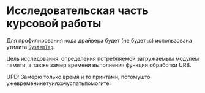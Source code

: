 # Исследовательская часть курсовой работы

Для профилирования кода драйвера будет (не будет :с) использована утилита [`SystemTap`](https://sourceware.org/systemtap).

Цель исследования: определения потребляемой загружаемым модулем памяти, а также замер времени выполнения функции обработки URB.

UPD: Замерю только время и то принтами, потомушто ужевременинетуияхочуспатьпомогите.

